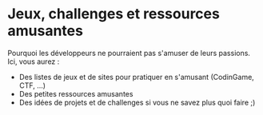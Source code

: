 # Jeux, challenges et ressources amusantes

Pourquoi les développeurs ne pourraient pas s'amuser de leurs passions. Ici, vous aurez : 
- Des listes de jeux et de sites pour pratiquer en s'amusant (CodinGame, CTF, ...)
- Des petites ressources amusantes 
- Des idées de projets et de challenges si vous ne savez plus quoi faire ;) 
